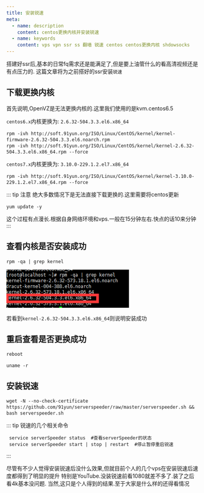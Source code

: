 ```yaml
---
title: 安装锐速
meta:
  - name: description
    content: centos更换内核并安装锐速
  - name: keywords
    content: vps vpn ssr ss 翻墙 锐速 centos centos更换内核 shdowsocks
---
```

搭建好ssr后,基本的日常fq需求还是能满足了,但是要上油管什么的看高清视频还是有点压力的.
这篇文章将为之前搭好的ssr安装`锐速`

## 下载更换内核

 首先说明,OpenVZ是无法更换内核的.这里我们使用的是kvm.centos6.5
 
 `centos6.x`内核更换为: `2.6.32-504.3.3.el6.x86_64`
 
 ````shell
 rpm -ivh http://soft.91yun.org/ISO/Linux/CentOS/kernel/kernel-firmware-2.6.32-504.3.3.el6.noarch.rpm
 rpm -ivh http://soft.91yun.org/ISO/Linux/CentOS/kernel/kernel-2.6.32-504.3.3.el6.x86_64.rpm --force
 ````
 
 `centos7.x`内核更换为: `3.10.0-229.1.2.el7.x86_64`
 ```shell
 rpm -ivh http://soft.91yun.org/ISO/Linux/CentOS/kernel/kernel-3.10.0-229.1.2.el7.x86_64.rpm --force
 ```
 ::: tip
 注意 绝大多数情况下是无法直接下载更换的.这里需要将centos更新
 ````shell
 yum update -y
 ````
 这个过程有点漫长.根据自身网络环境和vps.一般在15分钟左右.快点的话10来分钟
 ::: 
 
## 查看内核是否安装成功 

 ````shell
 rpm -qa | grep kernel
 ````
 ![ssrSpeeder1](../public/img/ssrSpeeder/ssrSpeeder1.png)
 
 若看到`kernel-2.6.32-504.3.3.el6.x86_64`则说明安装成功
 
## 重启查看是否更换成功
 
 ````shell
 reboot
 ````
 ````shell
 uname -r
 ````
 
## 安装锐速
 ````shell
 wget -N --no-check-certificate https://github.com/91yun/serverspeeder/raw/master/serverspeeder.sh && bash serverspeeder.sh
 ````
 ::: tip
 锐速的几个相关命令 
 
 ````shell
  service serverSpeeder status  #查看serverSpeeder的状态   
  service serverSpeeder start | stop | restart  #停止暂停重启锐速  
 ```` 
 :::

尽管有不少人觉得安装锐速后没什么效果,但就目前个人的几个vps在安装锐速后速度都得到了明显的提升
 特别是YouTube.没装锐速前看1080就差不多了.装了之后看4k基本没问题.
 当然,这只是个人得到的结果.至于大家是什么样的还得看情况